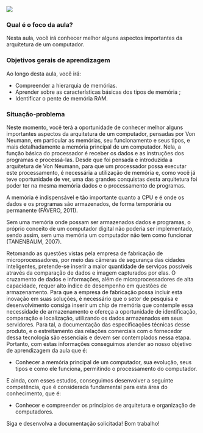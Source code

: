 [![](https://ampli-images.s3.amazonaws.com/production/578f2dd2-8d7d-4458-96d4-eb06b1cfcfeb/original)](https://ampli-images.s3.amazonaws.com/production/578f2dd2-8d7d-4458-96d4-eb06b1cfcfeb/original)

### **Qual é o foco da aula?**

Nesta aula, você irá conhecer melhor alguns aspectos importantes da arquitetura de um computador.

### **Objetivos gerais de aprendizagem**

Ao longo desta aula, você irá:

- Compreender a hierarquia de memórias.
- Aprender sobre as características básicas dos tipos de memória ;
- Identificar o pente de memória RAM.

### Situação-problema

Neste momento, você terá a oportunidade de conhecer melhor alguns importantes aspectos da arquitetura de um computador, pensadas por Von Neumann, em particular as memórias, seu funcionamento e seus tipos, e mais detalhadamente a memória principal de um computador. Nela, a função básica do processador é receber os dados e as instruções dos programas e processá-las. Desde que foi pensada e introduzida a arquitetura de Von Neumann, para que um processador possa executar este processamento, é necessária a utilização de memória e, como você já teve oportunidade de ver, uma das grandes conquistas desta arquitetura foi poder ter na mesma memória dados e o processamento de programas.

A memória é indispensável e tão importante quanto a CPU e é onde os dados e os programas são armazenados, de forma temporária ou permanente (FÁVERO, 2011).

Sem uma memória onde possam ser armazenados dados e programas, o próprio conceito de um computador digital não poderia ser implementado, sendo assim, sem uma memória um computador não tem como funcionar (TANENBAUM, 2007).

Retomando as questões vistas pela empresa de fabricação de microprocessadores, por meio das câmeras de segurança das cidades inteligentes, pretende-se inserir a maior quantidade de serviços possíveis através da comparação de dados e imagem capturados por elas. O cruzamento de dados e informações, além de microprocessadores de alta capacidade, requer alto índice de desempenho em questões de armazenamento. Para que a empresa de fabricação possa incluir esta inovação em suas soluções, é necessário que o setor de pesquisa e desenvolvimento consiga inserir um chip de memória que contemple essa necessidade de armazenamento e ofereça a oportunidade de identificação, comparação e localização, utilizando os dados armazenados em seus servidores. Para tal, a documentação das especificações técnicas desse produto, e o estreitamento das relações comerciais com o fornecedor dessa tecnologia são essenciais e devem ser contemplados nessa etapa.  Portanto, com estas informações conseguimos atender ao nosso objetivo de aprendizagem da aula que é:

- Conhecer a memória principal de um computador, sua evolução, seus tipos e como ele funciona, permitindo o processamento do computador.

E ainda, com esses estudos, conseguimos desenvolver a seguinte competência, que é considerada fundamental para esta área do conhecimento, que é:

- Conhecer e compreender os princípios de arquitetura e organização de computadores.

Siga e desenvolva a documentação solicitada! Bom trabalho!